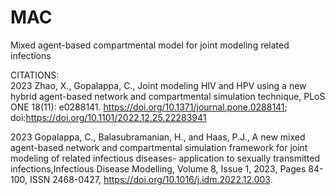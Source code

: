 # MAC
Mixed agent-based compartmental model for joint modeling related infections

CITATIONS:  
2023 Zhao, X., Gopalappa, C., Joint modeling HIV and HPV using a new hybrid agent-based network and compartmental simulation technique, PLoS ONE 18(11): e0288141. https://doi.org/10.1371/journal.pone.0288141; doi:https://doi.org/10.1101/2022.12.25.22283941  

2023 Gopalappa, C., Balasubramanian, H., and Haas, P.J., A new mixed agent-based network and compartmental simulation framework for joint modeling of related infectious diseases- application to sexually transmitted infections,Infectious Disease Modelling, Volume 8, Issue 1, 2023, Pages 84-100, ISSN 2468-0427, https://doi.org/10.1016/j.idm.2022.12.003.
